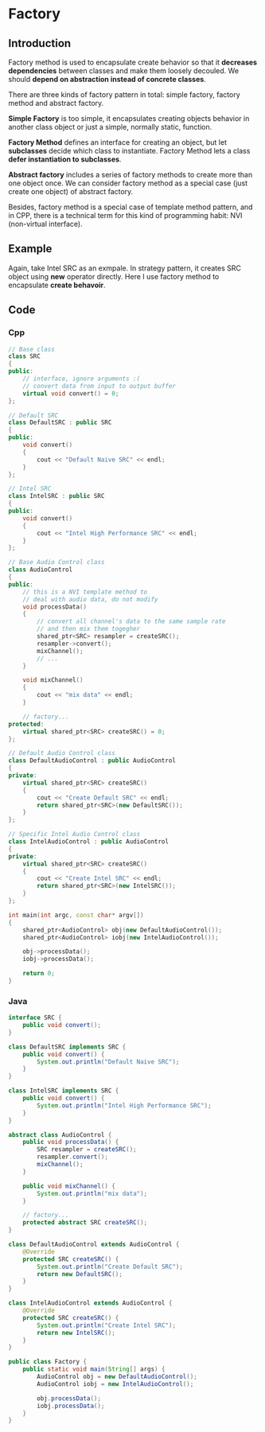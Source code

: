 # Factory

## Introduction

Factory method is used to encapsulate create behavior so that it **decreases dependencies** between classes and make them loosely decouled. We should **depend on abstraction instead of concrete classes**.

There are three kinds of factory pattern in total: simple factory, factory method and abstract factory.

**Simple Factory** is too simple, it encapsulates creating objects behavior in another class object or just a simple, normally static, function.

**Factory Method** defines an interface for creating an object, but let **subclasses** decide which class to instantiate. Factory Method lets a class **defer instantiation to subclasses**. 

**Abstract factory** includes a series of factory methods to create more than one object once. We can consider factory method as a special case (just create one object) of abstract factory.

Besides, factory method is a special case of template method pattern, and in CPP, there is a technical term for this kind of programming habit: NVI (non-virtual interface).
 
## Example

Again, take Intel SRC as an exmpale. In strategy pattern, it creates SRC object using **new** operator directly. Here I use factory method to encapsulate **create behavoir**.

## Code

### Cpp

```cpp
// Base class
class SRC
{
public:
    // interface, ignore arguments :(
    // convert data from input to output buffer
    virtual void convert() = 0;
};

// Default SRC
class DefaultSRC : public SRC
{
public:
    void convert()
    {
        cout << "Default Naive SRC" << endl;
    }
};

// Intel SRC
class IntelSRC : public SRC
{
public:
    void convert()
    {
        cout << "Intel High Performance SRC" << endl;
    }
};

// Base Audio Control class
class AudioControl
{
public:
    // this is a NVI template method to
    // deal with audio data, do not modify
    void processData()
    {
        // convert all channel's data to the same sample rate
        // and then mix them togegher
        shared_ptr<SRC> resampler = createSRC();
        resampler->convert();
        mixChannel();
        // ...
    }

    void mixChannel()
    {
        cout << "mix data" << endl;
    }

    // factory...
protected:
    virtual shared_ptr<SRC> createSRC() = 0;
};

// Default Audio Control class
class DefaultAudioControl : public AudioControl
{
private:
    virtual shared_ptr<SRC> createSRC()
    {
        cout << "Create Default SRC" << endl;
        return shared_ptr<SRC>(new DefaultSRC());
    }
};

// Specific Intel Audio Control class
class IntelAudioControl : public AudioControl
{
private:
    virtual shared_ptr<SRC> createSRC()
    {
        cout << "Create Intel SRC" << endl;
        return shared_ptr<SRC>(new IntelSRC());
    }
};

int main(int argc, const char* argv[])
{
    shared_ptr<AudioControl> obj(new DefaultAudioControl());
    shared_ptr<AudioControl> iobj(new IntelAudioControl());

    obj->processData();
    iobj->processData();

    return 0;
}
```

### Java

```java
interface SRC {
	public void convert();
}

class DefaultSRC implements SRC {
	public void convert() {
		System.out.println("Default Naive SRC");
	}
}

class IntelSRC implements SRC {
	public void convert() {
		System.out.println("Intel High Performance SRC");
	}
}

abstract class AudioControl {
	public void processData() {
		SRC resampler = createSRC();
		resampler.convert();
		mixChannel();
	}

	public void mixChannel() {
		System.out.println("mix data");
	}

	// factory...
	protected abstract SRC createSRC();
}

class DefaultAudioControl extends AudioControl {
	@Override
	protected SRC createSRC() {
		System.out.println("Create Default SRC");
		return new DefaultSRC();
	}
}

class IntelAudioControl extends AudioControl {
	@Override
	protected SRC createSRC() {
		System.out.println("Create Intel SRC");
		return new IntelSRC();
	}
}

public class Factory {
	public static void main(String[] args) {
		AudioControl obj = new DefaultAudioControl();
		AudioControl iobj = new IntelAudioControl();

		obj.processData();
		iobj.processData();
	}
}
```